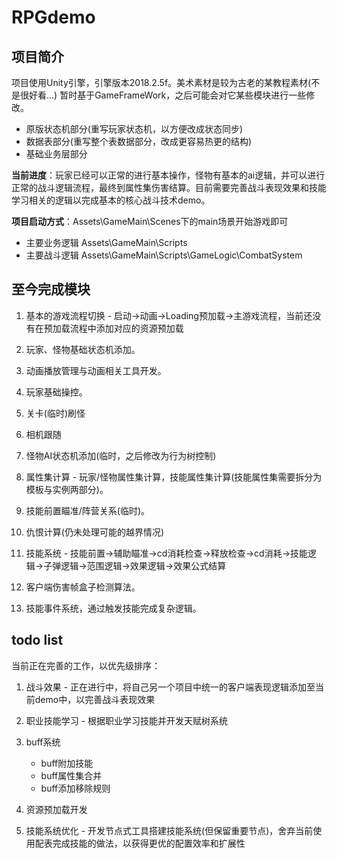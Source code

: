 # RPGdemo
## 项目简介
  
  项目使用Unity引擎，引擎版本2018.2.5f。美术素材是较为古老的某教程素材(不是很好看...)
  暂时基于GameFrameWork，之后可能会对它某些模块进行一些修改。
 - 原版状态机部分(重写玩家状态机，以方便改成状态同步)
 - 数据表部分(重写整个表数据部分，改成更容易热更的结构)
 - 基础业务层部分
  
  **当前进度**：玩家已经可以正常的进行基本操作，怪物有基本的ai逻辑，并可以进行正常的战斗逻辑流程，最终到属性集伤害结算。目前需要完善战斗表现效果和技能学习相关的逻辑以完成基本的核心战斗技术demo。
  
  **项目启动方式**：Assets\GameMain\Scenes下的main场景开始游戏即可
 -   主要业务逻辑 Assets\GameMain\Scripts
 -   主要战斗逻辑 Assets\GameMain\Scripts\GameLogic\CombatSystem
  
## 至今完成模块
  
  1. 基本的游戏流程切换 - 启动->动画->Loading预加载->主游戏流程，当前还没有在预加载流程中添加对应的资源预加载
    
  1. 玩家、怪物基础状态机添加。
    
  1. 动画播放管理与动画相关工具开发。
    
  1. 玩家基础操控。
    
  1. 关卡(临时)刷怪
    
  1. 相机跟随
    
  1. 怪物AI状态机添加(临时，之后修改为行为树控制)
    
  1. 属性集计算 - 玩家/怪物属性集计算，技能属性集计算(技能属性集需要拆分为模板与实例两部分)。
    
  1. 技能前置瞄准/阵营关系(临时)。
    
  1. 仇恨计算(仍未处理可能的越界情况)
    
  1. 技能系统 - 技能前置->辅助瞄准->cd消耗检查->释放检查->cd消耗->技能逻辑->子弹逻辑->范围逻辑->效果逻辑->效果公式结算
    
  1. 客户端伤害帧盒子检测算法。
    
  1. 技能事件系统，通过触发技能完成复杂逻辑。
  
## todo list
  
  当前正在完善的工作，以优先级排序：
  1. 战斗效果 - 正在进行中，将自己另一个项目中统一的客户端表现逻辑添加至当前demo中，以完善战斗表现效果
    
  2. 职业技能学习 - 根据职业学习技能并开发天赋树系统
    
  3. buff系统
    
     + buff附加技能
     + buff属性集合并
     + buff添加移除规则
    
  4. 资源预加载开发
    
  5. 技能系统优化 - 开发节点式工具搭建技能系统(但保留重要节点)，舍弃当前使用配表完成技能的做法，以获得更优的配置效率和扩展性
    
  
